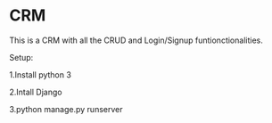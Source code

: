 # CRM
This is a CRM with all the CRUD and Login/Signup funtionctionalities.

Setup:

1.Install python 3

2.Intall Django

3.python manage.py runserver
